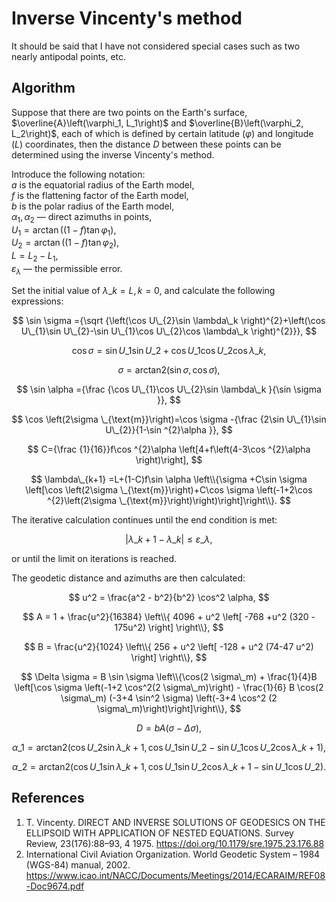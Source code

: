 # Inverse Vincenty's method
It should be said that I have not considered special cases such as two nearly antipodal points, etc.

## Algorithm
Suppose that there are two points on the Earth's surface, $\overline{A}\left(\varphi_1, L_1\right)$ and $\overline{B}\left(\varphi_2, L_2\right)$, each of which is defined by certain latitude ($\varphi$) and longitude ($L$) coordinates, then the distance $D$ between these points can be determined using the inverse Vincenty's method.
	
Introduce the following notation:\
$a$ is the equatorial radius of the Earth model,\
$f$ is the flattening factor of the Earth model,\
$b$ is the polar radius of the Earth model,\
$\alpha_1,\alpha_2$ — direct azimuths in points,\
$U_1 = \arctan{\left(\left(1 - f\right)\tan{\varphi_1}\right)}$,\
$U_2 = \arctan{\left(\left(1 - f\right)\tan{\varphi_2}\right)}$,\
$L = L_2 - L_1$,\
$\varepsilon_\lambda$ — the permissible error.
	
Set the initial value of $\lambda\_k = L, k = 0$, and calculate the following expressions:

$$ \sin \sigma ={\sqrt {\left(\cos U\_{2}\sin \lambda\_k \right)^{2}+\left(\cos U\_{1}\sin U\_{2}-\sin U\_{1}\cos U\_{2}\cos \lambda\_k \right)^{2}}}, $$

$$ \cos \sigma =\sin U\_{1}\sin U\_{2}+\cos U\_{1}\cos U\_{2}\cos \lambda\_k, $$

$$ 	\sigma =\text {arctan2} \left(\sin \sigma ,\cos \sigma \right), $$

$$ \sin \alpha ={\frac {\cos U\_{1}\cos U\_{2}\sin \lambda\_k }{\sin \sigma }}, $$

$$ \cos \left(2\sigma \_{\text{m}}\right)=\cos \sigma -{\frac {2\sin U\_{1}\sin U\_{2}}{1-\sin ^{2}\alpha }}, $$

$$ C={\frac {1}{16}}f\cos ^{2}\alpha \left[4+f\left(4-3\cos ^{2}\alpha \right)\right], $$

$$ \lambda\_{k+1} =L+(1-C)f\sin \alpha \left\\{\sigma +C\sin \sigma \left[\cos \left(2\sigma \_{\text{m}}\right)+C\cos \sigma \left(-1+2\cos ^{2}\left(2\sigma \_{\text{m}}\right)\right)\right]\right\\}. $$

The iterative calculation continues until the end condition is met:

$$ \left|\lambda\_{k+1}-\lambda\_{k}\right|\leq\varepsilon\_\lambda, $$

or until the limit on iterations is reached.

The geodetic distance and azimuths are then calculated:

$$ u^2 = \frac{a^2 - b^2}{b^2} \cos^2 \alpha, $$

$$ 	A = 1 + \frac{u^2}{16384} \left\\{ 4096 + u^2 \left[ -768 +u^2 (320 - 175u^2) \right] \right\\}, $$

$$ B = \frac{u^2}{1024} \left\\{ 256 + u^2 \left[ -128 + u^2 (74-47 u^2) \right] \right\\}, $$

$$ \Delta \sigma = B \sin \sigma \left\\{\cos(2 \sigma\_m) + \frac{1}{4}B  \left[\cos \sigma \left(-1+2 \cos^2(2 \sigma\_m)\right) - \frac{1}{6} B \cos(2 \sigma\_m)  (-3+4 \sin^2 \sigma) \left(-3+4 \cos^2 (2 \sigma\_m)\right)\right]\right\\}, $$

$$ D = b A\left(\sigma - \Delta \sigma\right), $$

$$ \alpha \_{1}=\text {arctan2} \left(\cos U\_{2}\sin \lambda\_{k+1} ,\cos U\_{1}\sin U\_{2}-\sin U\_{1}\cos U\_{2}\cos \lambda\_{k+1} \right), $$

$$ \alpha \_{2}=\text {arctan2} \left(\cos U\_{1}\sin \lambda\_{k+1} ,\cos U\_{1}\sin U\_{2}\cos \lambda\_{k+1} -\sin U\_{1}\cos U\_{2}\right). $$

## References
1. T. Vincenty. DIRECT AND INVERSE SOLUTIONS OF GEODESICS ON THE ELLIPSOID WITH APPLICATION OF NESTED EQUATIONS. Survey Review, 23(176):88–93, 4 1975. https://doi.org/10.1179/sre.1975.23.176.88
2. International Civil Aviation Organization. World Geodetic System – 1984 (WGS-84) manual, 2002. https://www.icao.int/NACC/Documents/Meetings/2014/ECARAIM/REF08-Doc9674.pdf